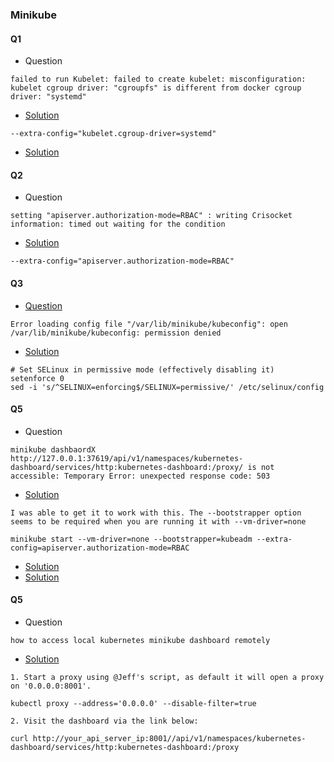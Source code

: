 ### Minikube
#### Q1
- Question
```
failed to run Kubelet: failed to create kubelet: misconfiguration: kubelet cgroup driver: "cgroupfs" is different from docker cgroup driver: "systemd"
```
- [Solution](https://github.com/kubernetes/minikube/issues/4172)
```
--extra-config="kubelet.cgroup-driver=systemd"
```
- [Solution](https://www.cnblogs.com/hongdada/p/9771857.html)
#### Q2
- Question
```
setting "apiserver.authorization-mode=RBAC" : writing Crisocket information: timed out waiting for the condition
```
- [Solution](https://github.com/kubernetes/minikube/issues/6061)
```
--extra-config="apiserver.authorization-mode=RBAC"
```
#### Q3
- [Question](https://github.com/kubernetes/minikube/issues/4150)
```
Error loading config file "/var/lib/minikube/kubeconfig": open /var/lib/minikube/kubeconfig: permission denied
```
- [Solution](https://kubernetes.io/docs/setup/production-environment/tools/kubeadm/install-kubeadm/#k8s-install-1)
```
# Set SELinux in permissive mode (effectively disabling it)
setenforce 0
sed -i 's/^SELINUX=enforcing$/SELINUX=permissive/' /etc/selinux/config
```
#### Q5
- Question
```
minikube dashbaordX http://127.0.0.1:37619/api/v1/namespaces/kubernetes-dashboard/services/http:kubernetes-dashboard:/proxy/ is not accessible: Temporary Error: unexpected response code: 503
```
- [Solution](https://gist.github.com/F21/08bfc2e3592bed1e931ec40b8d2ab6f5)
```
I was able to get it to work with this. The --bootstrapper option seems to be required when you are running it with --vm-driver=none

minikube start --vm-driver=none --bootstrapper=kubeadm --extra-config=apiserver.authorization-mode=RBAC
```
- [Solution](https://dockerquestions.com/2019/04/22/minikube-running-in-docker-mode-returns-503-when-launching-the-dashboard/)
- [Solution](https://zhuanlan.zhihu.com/p/47185808)
#### Q5
- Question
```
how to access local kubernetes minikube dashboard remotely
```
- [Solution](https://stackoverflow.com/questions/47173463/how-to-access-local-kubernetes-minikube-dashboard-remotely)
```
1. Start a proxy using @Jeff's script, as default it will open a proxy on '0.0.0.0:8001'.

kubectl proxy --address='0.0.0.0' --disable-filter=true

2. Visit the dashboard via the link below:

curl http://your_api_server_ip:8001//api/v1/namespaces/kubernetes-dashboard/services/http:kubernetes-dashboard:/proxy
```